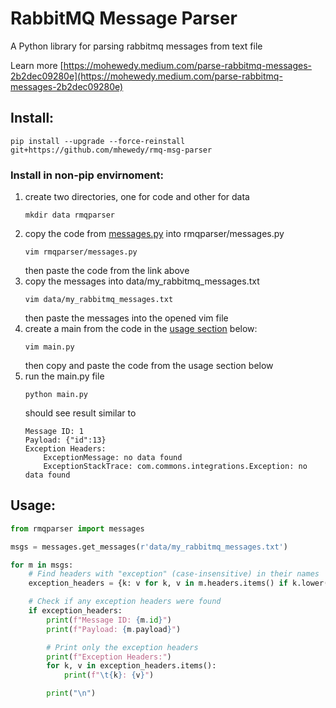 # RabbitMQ Message Parser

A Python library for parsing rabbitmq messages from text file

Learn more [https://mohewedy.medium.com/parse-rabbitmq-messages-2b2dec09280e](https://mohewedy.medium.com/parse-rabbitmq-messages-2b2dec09280e)

## Install:
```shell
pip install --upgrade --force-reinstall git+https://github.com/mhewedy/rmq-msg-parser
```
### Install in non-pip envirnoment:
1. create two directories, one for code and other for data
    ```shell
    mkdir data rmqparser
    ```
2. copy the code from [messages.py](https://raw.githubusercontent.com/mhewedy/rmq-msg-parser/master/rmqparser/messages.py) into rmqparser/messages.py
    ```shell
    vim rmqparser/messages.py
    ```
    then paste the code from the link above
3. copy the messages into data/my_rabbitmq_messages.txt
   ```shell
   vim data/my_rabbitmq_messages.txt
   ```
   then paste the messages into the opened vim file
4. create a main from the code in the [usage section](README.md#usage) below:
   ```shell
   vim main.py
   ```
   then copy and paste the code from the usage section below
5. run the main.py file
   ```shell
   python main.py
   ```
   should see result similar to
   ```shell
   Message ID: 1
   Payload: {"id":13}
   Exception Headers:
	   ExceptionMessage: no data found
	   ExceptionStackTrace: com.commons.integrations.Exception: no data found
   ```


## Usage:
```python
from rmqparser import messages

msgs = messages.get_messages(r'data/my_rabbitmq_messages.txt')

for m in msgs:
    # Find headers with "exception" (case-insensitive) in their names
    exception_headers = {k: v for k, v in m.headers.items() if k.lower().find("exception") != -1}

    # Check if any exception headers were found
    if exception_headers:
        print(f"Message ID: {m.id}")
        print(f"Payload: {m.payload}")

        # Print only the exception headers
        print(f"Exception Headers:")
        for k, v in exception_headers.items():
            print(f"\t{k}: {v}")

        print("\n")
```
